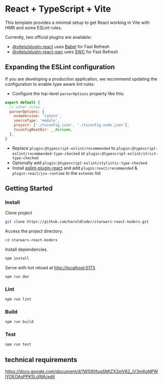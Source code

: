# React + TypeScript + Vite

This template provides a minimal setup to get React working in Vite with HMR and some ESLint rules.

Currently, two official plugins are available:

- [@vitejs/plugin-react](https://github.com/vitejs/vite-plugin-react/blob/main/packages/plugin-react/README.md) uses [Babel](https://babeljs.io/) for Fast Refresh
- [@vitejs/plugin-react-swc](https://github.com/vitejs/vite-plugin-react-swc) uses [SWC](https://swc.rs/) for Fast Refresh

## Expanding the ESLint configuration

If you are developing a production application, we recommend updating the configuration to enable type aware lint rules:

- Configure the top-level `parserOptions` property like this:

```js
export default {
  // other rules...
  parserOptions: {
    ecmaVersion: 'latest',
    sourceType: 'module',
    project: ['./tsconfig.json', './tsconfig.node.json'],
    tsconfigRootDir: __dirname,
  },
}
```

- Replace `plugin:@typescript-eslint/recommended` to `plugin:@typescript-eslint/recommended-type-checked` or `plugin:@typescript-eslint/strict-type-checked`
- Optionally add `plugin:@typescript-eslint/stylistic-type-checked`
- Install [eslint-plugin-react](https://github.com/jsx-eslint/eslint-plugin-react) and add `plugin:react/recommended` & `plugin:react/jsx-runtime` to the `extends` list


## Getting Started

### Install

Clone project

```bash
git clone https://github.com/haroldCoder/starwars-react-koderx.git
```

Access the project directory.

```bash
cd starwars-react-koderx
```

Install dependencies.

```bash
npm install
```

Serve with hot reload at <http://localhost:5173>.

```bash
npm run dev
```

### Lint

```bash
npm run lint
```

### Build

```bash
npm run build
```

### Test

```bash
npm run test
```

## technical requirements

https://docs.google.com/document/d/1W590fugSMtZX2elV62_iV3m6gNPWlYOEOAsPPK5LdWA/edit
